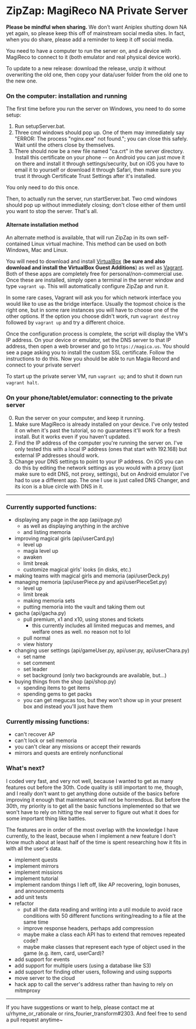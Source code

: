 # ZipZap: MagiReco NA Private Server

**Please be mindful when sharing.** We don’t want Aniplex shutting down NA yet again, so please keep this off of
mainstream social media sites. In fact, when you do share, please add a reminder to keep it off social media.

You need to have a computer to run the server on, and a device with MagiReco to connect to it (both emulator and real 
physical device work).

To update to a new release: download the release, unzip it without overwriting the old one, then copy your data/user
folder from the old one to the new one.

### On the computer: installation and running

The first time before you run the server on Windows, you need to do some setup:
1. Run setupServer.bat.
2. Three cmd windows should pop up. One of them may immediately say "ERROR: The process "nginx.exe" not found."; you can close
this safely. Wait until the others close by themselves.
3. There should now be a new file named "ca.crt" in the server directory. Install this certificate on your phone -- on Android
you can just move it on there and install it through settings/security, but on iOS you have to email it to yourself or download
it through Safari, then make sure you trust it through Certificate Trust Settings after it's installed.

You only need to do this once.

Then, to actually run the server, run startServer.bat. Two cmd windows should pop up without immediately closing; don't 
close either of them until you want to stop the server. That's all.

#### Alternate installation method

An alternate method is available, that will run ZipZap in its own self-contained Linux virtual machine. This method can be used on both Windows, Mac and Linux.

You will need to download and install [VirtualBox](https://www.virtualbox.org/) (**be sure and also download and install
the VirtualBox Guest Additions**) as well as [Vagrant](https://www.vagrantup.com/). Both of these apps are completely
free for personal/non-commercial use. Once these are installed, simply open a terminal in the server window and type 
`vagrant up`. This will automatically configure ZipZap and run it.

In some rare cases, Vagrant will ask you for which network interface you would like to use as the bridge interface.
Usually the topmost choice is the right one, but in some rare instances you will have to choose one of the other
options. If the option you choose didn't work, run `vagrant destroy` followed by `vagrant up` and try a different
choice.

Once the configuration process is complete, the script will display the VM's IP address. On your device or emulator,
set the DNS server to that IP address, then open a web browser and go to `https://magica.us`. You should see a page
asking you to install the custom SSL certificate. Follow the instructions to do this. Now you should be able to run
Magia Record and connect to your private server!

To start up the private server VM, run `vagrant up`; and to shut it down run `vagrant halt`.

### On your phone/tablet/emulator: connecting to the private server

0. Run the server on your computer, and keep it running.
1. Make sure MagiReco is already installed on your device. I've only tested it on when it's past the tutorial, so no 
guarantees it'll work for a fresh install. But it works even if you haven't updated.
2. Find the IP address of the computer you're running the server on. I've only tested this with a local IP address (ones
that start with 192.168) but external IP addresses should work.
3. Change your DNS settings to point to your IP address. On iOS you can do this by editing the network settings as you
would with a proxy (just make sure to edit DNS, not proxy, settings), but on Android emulator I've had to use a different
app. The one I use is just called DNS Changer, and its icon is a blue circle with DNS in it.

---

### Currently supported functions:
- displaying any page in the app (api/page.py)
    + as well as displaying anything in the archive
    + and listing memoria
- improving magical girls (api/userCard.py)
    - level up
    - magia level up
    - awaken
    - limit break
    - customize magical girls' looks (in disks, etc.)
- making teams with magical girls and memoria (api/userDeck.py)
- managing memoria (api/userPiece.py and api/userPieceSet.py)
    - level up
    - limit break
    - making memoria sets
    - putting memoria into the vault and taking them out
- gacha (api/gacha.py)
    - pull premium, x1 and x10, using stones and tickets
        - this currently includes all limited megucas and memes, and welfare ones as well. no reason not to lol
    - pull normal
    - view history
- changing user settings (api/gameUser.py, api/user.py, api/userChara.py)
    - set name
    - set comment
    - set leader
    - set background (only two backgrounds are available, but...)
- buying things from the shop (api/shop.py)
    - spending items to get items
    - spending gems to get packs
    - you can get megucas too, but they won't show up in your present box and instead you'll just have them

### Currently missing functions:
- can't recover AP
- can't lock or sell memoria
- you can't clear any missions or accept their rewards
- mirrors and quests are entirely nonfunctional

### What's next?
I coded very fast, and very not well, because I wanted to get as many features out before the 30th. Code quality is still
important to me, though, and I really don't want to get anything done outside of the basics before improving it enough
that maintenance will not be horrendous. But before the 30th, my priority is to get all the basic functions implemented
so that we won't have to rely on hitting the real server to figure out what it does for some important thing like 
battles.

The features are in order of the most overlap with the knowledge I have currently, to the least, because when I 
implement a new feature I don't know much about at least half of the time is spent researching how it fits in with all 
the user's data.

- implement quests
- implement mirrors
- implement missions
- implement tutorial 
- implement random things I left off, like AP recovering, login bonuses, and announcements
- add unit tests
- refactor
    - put all the data reading and writing into a util module to avoid race conditions with 50 different functions 
    writing/reading to a file at the same time
    - improve response headers, perhaps add compression
    - maybe make a class each API has to extend that removes repeated code?
    - maybe make classes that represent each type of object used in the game (e.g. item, card, userCard)?
- add support for events
- add support for multiple users (using a database like S3)
- add support for finding other users, following and using supports
- move server to the cloud
- hack app to call the server's address rather than having to rely on mitmproxy

----
If you have suggestions or want to help, please contact me at
u/rhyme_or_rationale or rins_fourier_transform#2303. And feel free to send a pull request 
anytime~
